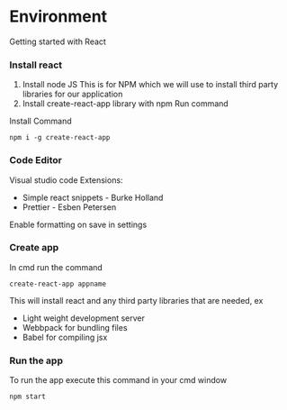 # Environment 
Getting started with React


### Install react

1. Install node JS
This is for NPM which we will use to install third party libraries for our application
2. Install create-react-app library with npm
Run command

Install Command

	npm i -g create-react-app

### Code Editor
Visual studio code
Extensions:
- Simple react snippets - Burke Holland
- Prettier - Esben Petersen

Enable formatting on save in settings


### Create app
In cmd run the command

	create-react-app appname
This will install react and any third party libraries that are needed, ex
- Light weight development server
- Webbpack for bundling files
- Babel for compiling jsx

### Run the app
To run the app execute this command in your cmd window

	npm start



